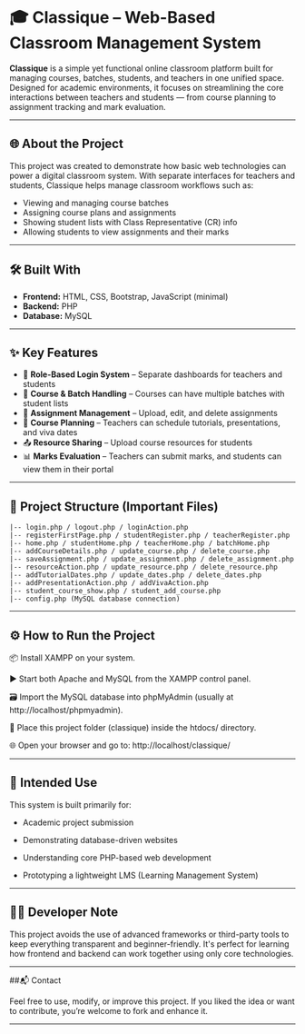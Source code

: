 # 🎓 Classique – Web-Based Classroom Management System

**Classique** is a simple yet functional online classroom platform built for managing courses, batches, students, and teachers in one unified space. Designed for academic environments, it focuses on streamlining the core interactions between teachers and students — from course planning to assignment tracking and mark evaluation.

---

## 🌐 About the Project

This project was created to demonstrate how basic web technologies can power a digital classroom system. With separate interfaces for teachers and students, Classique helps manage classroom workflows such as:

- Viewing and managing course batches
- Assigning course plans and assignments
- Showing student lists with Class Representative (CR) info
- Allowing students to view assignments and their marks

---

## 🛠️ Built With

- **Frontend:** HTML, CSS, Bootstrap, JavaScript (minimal)
- **Backend:** PHP
- **Database:** MySQL

---

## ✨ Key Features

- 🔐 **Role-Based Login System** – Separate dashboards for teachers and students  
- 🏫 **Course & Batch Handling** – Courses can have multiple batches with student lists  
- 📝 **Assignment Management** – Upload, edit, and delete assignments  
- 📅 **Course Planning** – Teachers can schedule tutorials, presentations, and viva dates  
- 📤 **Resource Sharing** – Upload course resources for students  
- 📊 **Marks Evaluation** – Teachers can submit marks, and students can view them in their portal  

---

## 📁 Project Structure (Important Files)

```plaintext
|-- login.php / logout.php / loginAction.php
|-- registerFirstPage.php / studentRegister.php / teacherRegister.php
|-- home.php / studentHome.php / teacherHome.php / batchHome.php
|-- addCourseDetails.php / update_course.php / delete_course.php
|-- saveAssignment.php / update_assignment.php / delete_assignment.php
|-- resourceAction.php / update_resource.php / delete_resource.php
|-- addTutorialDates.php / update_dates.php / delete_dates.php
|-- addPresentationAction.php / addVivaAction.php
|-- student_course_show.php / student_add_course.php
|-- config.php (MySQL database connection)

```

---
## ⚙️ How to Run the Project


📦 Install XAMPP on your system.

▶️ Start both Apache and MySQL from the XAMPP control panel.

🗃️ Import the MySQL database into phpMyAdmin (usually at http://localhost/phpmyadmin).

📂 Place this project folder (classique) inside the htdocs/ directory.

🌐 Open your browser and go to:
http://localhost/classique/

---


## 🎯 Intended Use


This system is built primarily for:

- Academic project submission

- Demonstrating database-driven websites

- Understanding core PHP-based web development

- Prototyping a lightweight LMS (Learning Management System)

---


## 🙋‍♂️ Developer Note


This project avoids the use of advanced frameworks or third-party tools to keep everything transparent and beginner-friendly. It's perfect for learning how frontend and backend can work together using only core technologies.


---


##📬 Contact

Feel free to use, modify, or improve this project. If you liked the idea or want to contribute, you’re welcome to fork and enhance it.


---

